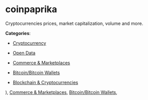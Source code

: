 # coinpaprika

Cryptocurrencies prices, market capitalization, volume and more.

**Categories**:

- [Cryptocurrency](https://github/apis-list/apis-list#cryptocurrency)

- [Open Data](https://github/apis-list/apis-list#open-data)

- [Commerce & Marketplaces](https://github/apis-list/apis-list#commerce-and-marketplaces)

- [Bitcoin/Bitcoin Wallets](https://github/apis-list/apis-list#bitcoin-bitcoin-wallets)

- [Blockchain & Cryptocurrencies](https://github/apis-list/apis-list#blockchain-and-cryptocurrencies)



), [Commerce & Marketplaces](https://github/apis-list/apis-list#commerce-and-marketplaces), [Bitcoin/Bitcoin Wallets](https://github/apis-list/apis-list#bitcoin-bitcoin-wallets),


